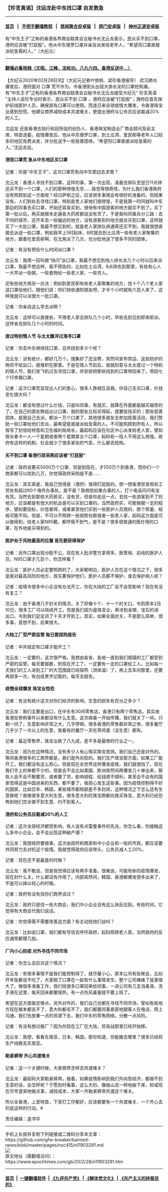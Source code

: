 ### 【珍言真语】沈运龙赴中东找口罩 自发救急
------------------------

#### [首页](https://github.com/gfw-breaker/banned-news/blob/master/README.md) &nbsp;&nbsp;|&nbsp;&nbsp; [手把手翻墙教程](https://github.com/gfw-breaker/guides/wiki) &nbsp;&nbsp;|&nbsp;&nbsp; [禁闻聚合安卓版](https://github.com/gfw-breaker/bn-android) &nbsp;&nbsp;|&nbsp;&nbsp; [网门安卓版](https://github.com/oGate2/oGate) &nbsp;&nbsp;|&nbsp;&nbsp; [神州正道安卓版](https://github.com/SzzdOgate/update) 



<div><img alt="" class="aligncenter wp-post-image" src="https://i.epochtimes.com/assets/uploads/2020/02/b3a314ed639ee8c6c4e1ef42b8585845-600x400.jpg"/>
<div class="red16 caption">
 有“中东王子”之称的香港各界商会联席会议秘书长沈云龙表示，民众买不到口罩，港府应该被“打屁股”。他从中东搜罗口罩并亲自派发给老年人，“希望将口罩直接派给急需的人。”（大纪元）
</div>
</div><hr/>

#### [翻墙必看视频（文昭、江峰、法轮功、八九六四、香港反送中...）](https://github.com/gfw-breaker/banned-news/blob/master/pages/link3.md)

<div><p>
 【大纪元2020年02月28日讯】（大纪元记者叶依帆、梁珍香港报导）
 <ok href="https://www.epochtimes.com/gb/tag/%E6%AD%A6%E6%B1%89%E8%82%BA%E7%82%8E.html">
  武汉肺炎
 </ok>
 爆发后，港府面对
 <ok href="https://www.epochtimes.com/gb/tag/%E5%8F%A3%E7%BD%A9.html">
  口罩
 </ok>
 荒不作为，令香港街头出现大排长龙的口罩抢购潮。有“中东王子”之称的香港各界商会联席会议秘书长沈云龙接受大纪元“
 <ok href="https://www.epochtimes.com/gb/tag/%E7%8F%8D%E8%A8%80%E7%9C%9F%E8%AF%AD.html">
  珍言真语
 </ok>
 ”主持人梁珍专访时表示，民众买不到
 <ok href="https://www.epochtimes.com/gb/tag/%E5%8F%A3%E7%BD%A9.html">
  口罩
 </ok>
 ，港府应该被“打屁股”；港府应首先保护前线医护人员，确保其有口罩可以使用。而连日来全球疫情大爆发，令香港珠宝业感到恐慌，他建议商界减轻成本共渡难关，更提出港府与公务员应该裁减20%的人工。
</p>
<p>
 <ok href="https://www.epochtimes.com/gb/tag/%E6%B2%88%E8%BF%90%E9%BE%99.html">
  沈运龙
 </ok>
 还是香港古珀行和冠玲珑的创办人、香港珠宝制造业厂商会顾问及前主席、特首选委。疫情爆发后，他从中东搜罗口罩，到土瓜湾、爱民邨等老年人口较多的地区免费派发，并分批送予一些慈善团体。“希望将口罩直接派给急需的人。”沈运龙说。
</p>
<p>
</p>
<h4>
 港现口罩荒 急从中东地区买口罩
</h4>
<p>
 记者：你是“中东王子”，这次口罩荒有向中东那边去求救？
</p>
<p>
 沈云龙：香港人寻找不到口罩，这样的事，第一次出现，凌晨去排队至翌日11点钟还买不到一个口罩，人们的那种徬徨无奈……我觉得很奇怪，为什么我们香港政府没有照顾到这一方面呢？经过萨斯之后，应该很多事情会有很好的准备的，但结果没有。人们到处去寻找口罩，特别是老人家他们很徬徨，于是我第一时间就叫中东那边的同事去买口罩，开始还容易买到，很快有中国游客的地方就买不到了。买了第一批以后，再买就根本走遍各大药房都说没有货了。于是我叫同事兵分三路：去不同的城市，还开车去一些偏远的地方，没有游客到的地方就会买到口罩，这样就买了一大批口罩。我最不想见到的，就是老人家排队排通宵还买不到，我就很想直接去派送一些口罩，例如我早上5时起床，6时就去到土瓜湾一些有老人家聚集的地方，跟着在爱民邨啊、在北角派了几次，也分批地送了很多不同的团体。
</p>
<p>
 记者：有没有预告什么时间派口罩？
</p>
<p>
 沈云龙：我用一招叫做“快闪”派口罩，我最不想见到他人排长龙几个小时以后来派口罩，我最不想这样，我不预告的，比如在土瓜湾，6点钟去到那里，有些有心人一大早派一些粥、一些食物给一些老人家、一些穷人。
</p>
<p>
 还有些地方用另一办法：例如到爱民邨有些老人家聚集的地方，找十个八个老人家送口罩给他们，跟他们说：你们快些通知朋友吧，才半个小时就有六百人来了，这样我就可以派很大一批口罩。
</p>
<p>
 记者：你亲自这么早去派啊？
</p>
<p>
 沈云龙：这样可以直接些，不用老人家去排队几个小时，早些去到见到即来即派，这样省去排队几个小时的时间。
</p>
<h4>
 度过特别情人节 与太太飘洋过海寻口罩
</h4>
<p>
 记者：你去中东继续找口罩，总共找到多少个呢？
</p>
<p>
 沈云龙：没有统计，都好几万个。搜集好了还没寄，突然间宣布禁运，这些防护的物资不给出口，就堆积在那里。于是在情人节前后，我就刻意与太太度过一个特别的情人节，我们坐飞机过去寻找口罩，并安排把那些找到的口罩带回来了。带回七个行李箱口罩。
</p>
<p>
 记者：这次口罩荒显现出人们的爱心，很多人靠相互自救。你自己去买口罩，价钱变化很大吗？
</p>
<p>
 沈云龙：都没有想过什么价钱，只是叫同事，有就买，就算在外面都是越买越贵的了。在自己的朋友群组出让口罩，我的朋友比较买得起，就要给钱买的；那些慈善团体，是我自己去派，都派一万个口罩了，其他很多朋友去参加慈善活动，我们赞助一些口罩给他们去派，最希望是直接派给急需的人。不可能照顾到所有人，所以我写了封信给特首和卫生福利局局长，最起码应该在社区中心派发给老人家，譬如按长者卡一人一个星期或者两个星期拿五个口罩，起码有一班人不用这么徬徨。政府有这样的机制，社会就少了很多紧张的气氛，什么都去抢购。
</p>
<h4>
 买不到口罩 香港行政采购应该被“打屁股”
</h4>
<p>
 记者：政府说要买5000万个口罩，但是到现在，才550万个到香港，而你们一个商家都可以找到几万，你觉得政府采购是不是……
</p>
<p>
 沈云龙：其实真是，我自己觉得是（港府）值得打屁股的。想一想香港贸发局和工贸处有超过60个海外办事处，是不是？我相信如果办事的人，打个电话问问有没有货。当然去到那些大药房买，没有货，但是你走远一点，去找一些游客到不了的地方，应该都是有很大的机会是可以买到口罩的。当然政府买，可能根据一定的程序，譬如要投标，价低者得，或者甚至他们买到一些医护人员用的，那个质量、规格可能不同。但是，不可以不照顾一些弱势社群或者一些老人家，起码这方面是可以做得到，给老人家N95戴，都呼吸不到气，是不是？很多很普通的医疗用的口罩，在外地是买得到的。
</p>
<h4>
 医护处于风险最高的位置 首先要获得保护
</h4>
<p>
 记者：另外口罩出现分配不公，现在有人批评警方拿得多，医管局、前线的医护人员，N95口罩才几百个，你怎样看？
</p>
<p>
 沈云龙：医护人员必定要照顾的了，大家都明白，医护人员在这个情况之下，很多是面对最高风险的地方，首先要保护他们，医护人员都不保护，谁去保护病人呢？
</p>
<p>
 记者：疫情令很多中小企没有办法开工，你在大陆的工厂会不会受影响？现在有没有复工？
</p>
<p>
 沈云龙：由于香港几乎封关的情况，关了好像十个、十一个的关口，令到原本2月10日，很多工厂可以陆续开工，但是我们因为是珠宝业，牵涉到金银、宝石的进出口，令到我们足足迟了十天才开到工。其实，如果全面封关，不是那么简单，很多事，意想不到，后果很大。
</p>
<h4>
 大陆工厂受严密监管 每日要探热报告
</h4>
<p>
 记者：中共规定有口罩才能开工？
</p>
<p>
 沈云龙：一定要的，这次很严格。我想由各省、各地一直到我们城镇的工厂都受到严密的监管。每天要报数，到现在开工了，一定要有一定的口罩给工人。比如每一天我们的工人进到工厂的大范围就已经探热（测体温）了，再上去车间那里，还要再探多一次，有白纸黑字记载的，每天去报告。
</p>
<h4>
 疫情全球爆发 珠宝业惊恐
</h4>
<p>
 记者：有没有统计这次对你们经济的影响，生意的损失有百分之多少？
</p>
<p>
 沈云龙：我们主要是出口，在中东有30间零售店，香港只有两个零售店。其实由香港反修例事件以来都没有什么生意。这次病毒一开始传播，我们就关了一间，只剩一间了，生意影响非常之大，几乎停顿。很多香港的零售都非常之惨，很多餐厅几乎少了一半以上的生意，我看有的餐厅一天吃零鸡蛋（没生意）都有。
</p>
<p>
 记者：最近零售界，珠宝业跌了八九成，差不多是最惨的行业之一。
</p>
<p>
 沈云龙：因为在这种情况，没有多少人有心情买珠宝首饰。我们自己还是对外的，等同香港很多的工商界都是，我们是外向型的。我们生产珠宝那方面，如果工厂能开工，我们都没有这么担心。但是现在全世界这样爆发疫情，我们就很怕了。现在我们手上的单都不少的，但是会不会比如美国、欧洲突然间再爆发几十单出来，那些人会不会不敢要货，或者要了货，影响销程、给钱顺不顺利，甚至会不会有的国家觉得这是中国进来的东西，都不要了，我担心发生这些事。因为疫情控制得不好的国家，比如日本、韩国，某些城市都局部差不多封闭，这种情况之下怎么还有生意做呢？我做很多意大利生意，很多意大利的珠宝商都向我买珠宝，意大利已经恐怖到他们完全做不到生意、约不到客人。
</p>
<h4>
 港府和公务员应裁减20%的人工
</h4>
<p>
 记者：这次全球经济都受影响，有人说有点雷曼事件的先兆，你怎么看，你接触这么多中小企业，会不会出现这种破产潮？
</p>
<p>
 沈云龙：我想政府要做事，这次由政府和商家和中小企业和一般的市民，都应该要共同努力去对抗这个疫情。我就觉得政府应该带头，公务员减人工20%。
</p>
<p>
 记者：现在还不是最差的时候？
</p>
<p>
 沈云龙：我不敢说，但是我觉得应该有两手准备。很难说，可能有新的疫情爆发，现在封什么关，什么都没有作用了。内部突然间，韩国、香港都爆发很多出来了，不是可以掉以轻心的时候。
</p>
<p>
 记者：政府有没有找你们商界谈过？
</p>
<p>
 沈云龙：政府只是找一些大商会，我们中小企业没有这么快反应到。有些时间，它觉得有大商会代我们说话。
</p>
<p>
 记者：你觉得需不需要改善这方面？有主动找他们谈吗？
</p>
<p>
 沈云龙：比如说口罩，我们都有写信去呼吁政府，起码照顾老人家。当然政府的反应通常都慢几拍。
</p>
<h4>
 厂内小心防疫 对外寻找不同市场
</h4>
<p>
 记者：你怎么去应对这个情况？
</p>
<p>
 沈云龙：有很多事情不是我们能控制得了，就尽量小心，原本公司有些聚会，比如开年饭都说不吃了，大家脱了口罩在一起有什么事情发生，整个公司瘫痪了就事情大了。做很多准备工作，我们找很多口罩回来给同事，一进公司有几支消毒液、洗手液在这里，每天回来都要探热，有一点伤风鼻塞就不要上班了。
</p>
<p>
 希望在这方面做足够点，另外对外的，我们自己也都在寻找不同市场，譬如有些地方现在根本都去不了，意大利都去不了，我们都要同事紧密地跟客人在电话、网上沟通，我们也放重一点的资源下去，我们中东的零售网络，分散一点风险。
</p>
<p>
 记者：有没有想过搬厂？因为你现在工厂在大陆，贸易战那里已经开始移。
</p>
<p>
 沈云龙：我想，看看东南亚，日本、韩国，那你知道，你能搬去哪里？很多已经将生产线搬去东南亚。
</p>
<h4>
 勒紧裤带 齐心共渡难关
</h4>
<p>
 记者：这一个关键时候，大家商界怎样去共渡难关？
</p>
<p>
 沈云龙：最起码大家勒紧裤带。接着，如果疫情影响到我们外向型经济，都做不到生意的话，会怎样呢？宁愿到时看着，这么大的、像崩山泥一样地崩下来，抑或现在尽早逐渐地做点事，减轻成本，大家一齐勒紧裤带共渡这个难关。
</p>
<p>
 所以全香港，上至特首，下至打工仔都好，应该都要有一个共渡难关、一个齐心去抗疫这样的行动。#
</p>
<p>
 责任编辑：连书华
</p>
</div>
<hr/>
手机上长按并复制下列链接或二维码分享本文章：<br/>
https://github.com/gfw-breaker/banned-news/blob/master/pages/nsc415/n11903291.md <br/>
<a href='https://github.com/gfw-breaker/banned-news/blob/master/pages/nsc415/n11903291.md'><img src='https://github.com/gfw-breaker/banned-news/blob/master/pages/nsc415/n11903291.md.png'/></a> <br/>
原文地址（需翻墙访问）：https://www.epochtimes.com/gb/20/2/28/n11903291.htm


------------------------
#### [首页](https://github.com/gfw-breaker/banned-news/blob/master/README.md) &nbsp;|&nbsp; [一键翻墙软件](https://github.com/gfw-breaker/nogfw/blob/master/README.md) &nbsp;| [《九评共产党》](https://github.com/gfw-breaker/9ping.md/blob/master/README.md#九评之一评共产党是什么) | [《解体党文化》](https://github.com/gfw-breaker/jtdwh.md/blob/master/README.md) | [《共产主义的终极目的》](https://github.com/gfw-breaker/gczydzjmd.md/blob/master/README.md)


<img src='http://gfw-breaker.win/banned-news/pages/nsc415/n11903291.md' width='0px' height='0px'/>